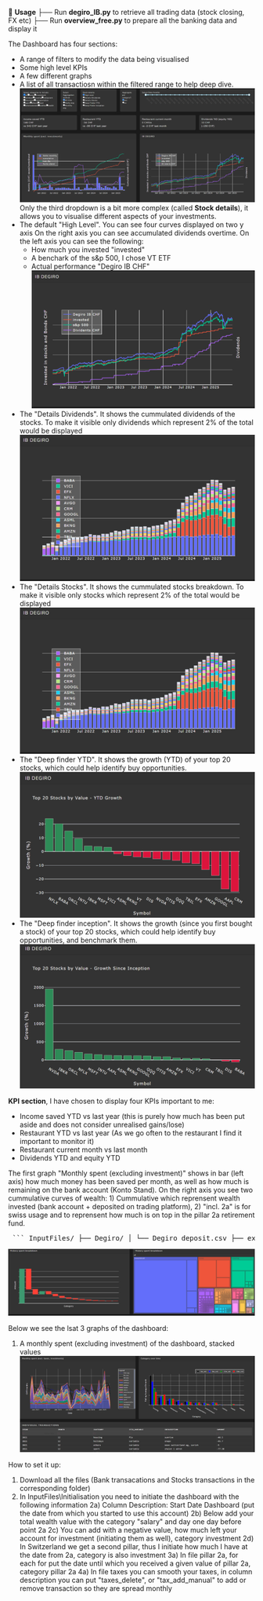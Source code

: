 🚀 **Usage**
├── Run **degiro_IB.py** to retrieve all trading data (stock closing, FX etc)
├── Run **overview_free.py** to prepare all the banking data and display it

The Dashboard has four sections:
- A range of filters to modify the data being visualised
- Some high level KPIs
- A few different graphs
- A list of all transactiosn within the filtered range to help deep dive.
![Dashboard overview](assets/dashboard_top.png)
Only the third dropdown is a bit more complex (called **Stock details**), it allows you to visualise different aspects of your investments.
- The default "High Level". You can see four curves displayed on two y axis On the right axis you can see accumulated dividends overtime. On the left axis you can see the following:
    - How much you invested "invested"
    - A benchark of the s&p 500, I chose VT ETF
    - Actual performance "Degiro IB CHF"
![DeepFinder YTD](assets/stock_HighLevel.png)
- The "Details Dividends". It shows the cummulated dividends of the stocks. To make it visible only dividends which represent 2% of the total would be displayed
![Stock Details](assets/stock_details.png)
- The "Details Stocks". It shows the cummulated stocks breakdown. To make it visible only stocks which represent 2% of the total would be displayed
![Stock Details](assets/stock_details.png)
- The "Deep finder YTD". It shows the growth (YTD) of your top 20 stocks, which could help identify buy opportunities.
![DeepFinder YTD](assets/deep_finder_YTD.png)
- The "Deep finder inception". It shows the growth (since you first bought a stock) of your top 20 stocks, which could help identify buy opportunities, and benchmark them.
![DeepFinder Inception](assets/deep_finder_inception.png)

**KPI section**, I have chosen to display four KPIs important to me:
- Income saved YTD vs last year (this is purely how much has been put aside and does not consider unrealised gains/lose)
- Restaurant YTD vs last year (As we go often to the restaurant I find it important to monitor it)
- Restaurant current month vs last month
- Dividends YTD and equity YTD


The first graph "Monthly spent (excluding investment)" shows in bar (left axis) how much money has been saved per month, as well as how much is remaining on the bank account (Konto Stand). On the right axis you see two cummulative curves of wealth: 1) Cummulative which reprensent wealth invested (bank account + deposited on trading platform), 2) "incl. 2a" is for swiss usage and to reprensent how much is on top in the pillar 2a retirement fund.


<pre lang="markdown"> ``` InputFiles/ ├── Degiro/ │ └── Degiro_deposit.csv ├── example_data/ │ └── .gitkeep ├── exception/ │ └── .gitkeep ├── Exception_csv ├── Initialisation ├── neon ├── Postfinance ├── swisscard ├── ZKB ``` </pre>

![DeepFinder Inception](assets/treemap_waterfall.png)

Below we see the lsat 3 graphs of the dashboard: 
1) A monthly spent (excluding investment) of the dashboard, stacked values
![Bottom graphs](assets/bottom_dashboard.png)

How to set it up:
1) Download all the files (Bank transacations and Stocks transactions in the corresponding folder)
2) In InputFiles\Initialisation you need to initiate the dashboard with the following information
2a) Column Description: Start Date Dashboard (put the date from which you started to use this account)
2b) Below add your total wealth value with the category "salary" and day one day before point 2a
2c) You can add with a negative value, how much left your account for investment (initiating them as well), category investment
2d) In Switzerland we get a second pillar, thus I initiate how much I have at the date from 2a, category is also investment
3a) In file pillar 2a, for each for put the date until which you received a given value of pillar 2a, category pillar 2a
4a) In file taxes you can smooth your taxes, in column description you can put "taxes_delete", or "tax_add_manual" to add or remove transaction so they are spread monthly
